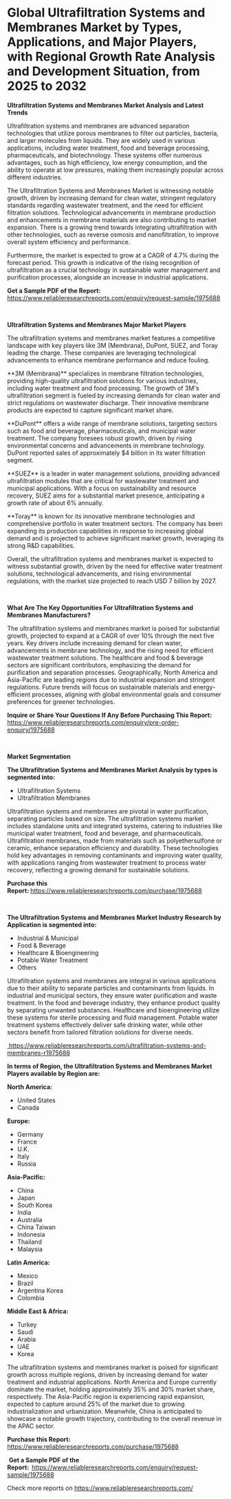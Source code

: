 <p><h1>Global Ultrafiltration Systems and Membranes Market by Types, Applications, and Major Players, with Regional Growth Rate Analysis and Development Situation, from 2025 to 2032</h1></p><p><strong>Ultrafiltration Systems and Membranes Market Analysis and Latest Trends</strong></p>
<p><p>Ultrafiltration systems and membranes are advanced separation technologies that utilize porous membranes to filter out particles, bacteria, and larger molecules from liquids. They are widely used in various applications, including water treatment, food and beverage processing, pharmaceuticals, and biotechnology. These systems offer numerous advantages, such as high efficiency, low energy consumption, and the ability to operate at low pressures, making them increasingly popular across different industries.</p><p>The Ultrafiltration Systems and Membranes Market is witnessing notable growth, driven by increasing demand for clean water, stringent regulatory standards regarding wastewater treatment, and the need for efficient filtration solutions. Technological advancements in membrane production and enhancements in membrane materials are also contributing to market expansion. There is a growing trend towards integrating ultrafiltration with other technologies, such as reverse osmosis and nanofiltration, to improve overall system efficiency and performance.</p><p>Furthermore, the market is expected to grow at a CAGR of 4.7% during the forecast period. This growth is indicative of the rising recognition of ultrafiltration as a crucial technology in sustainable water management and purification processes, alongside an increase in industrial applications.</p></p>
<p><strong>Get a Sample PDF of the Report:&nbsp;</strong> <a href="https://www.reliableresearchreports.com/enquiry/request-sample/1975688?utm_campaign=2722&utm_medium=2&utm_source=Github&utm_content=ia&utm_term=02032025&utm_id=ultrafiltration-systems-and-membranes">https://www.reliableresearchreports.com/enquiry/request-sample/1975688</a></p>
<p>&nbsp;</p>
<p><strong>Ultrafiltration Systems and Membranes Major Market Players</strong></p>
<p><p>The ultrafiltration systems and membranes market features a competitive landscape with key players like 3M (Membrana), DuPont, SUEZ, and Toray leading the charge. These companies are leveraging technological advancements to enhance membrane performance and reduce fouling.</p><p>**3M (Membrana)** specializes in membrane filtration technologies, providing high-quality ultrafiltration solutions for various industries, including water treatment and food processing. The growth of 3M's ultrafiltration segment is fueled by increasing demands for clean water and strict regulations on wastewater discharge. Their innovative membrane products are expected to capture significant market share.</p><p>**DuPont** offers a wide range of membrane solutions, targeting sectors such as food and beverage, pharmaceuticals, and municipal water treatment. The company foresees robust growth, driven by rising environmental concerns and advancements in membrane technology. DuPont reported sales of approximately $4 billion in its water filtration segment.</p><p>**SUEZ** is a leader in water management solutions, providing advanced ultrafiltration modules that are critical for wastewater treatment and municipal applications. With a focus on sustainability and resource recovery, SUEZ aims for a substantial market presence, anticipating a growth rate of about 6% annually.</p><p>**Toray** is known for its innovative membrane technologies and comprehensive portfolio in water treatment sectors. The company has been expanding its production capabilities in response to increasing global demand and is projected to achieve significant market growth, leveraging its strong R&D capabilities.</p><p>Overall, the ultrafiltration systems and membranes market is expected to witness substantial growth, driven by the need for effective water treatment solutions, technological advancements, and rising environmental regulations, with the market size projected to reach USD 7 billion by 2027.</p></p>
<p>&nbsp;</p>
<p><strong>What Are The Key Opportunities For Ultrafiltration Systems and Membranes Manufacturers?</strong></p>
<p><p>The ultrafiltration systems and membranes market is poised for substantial growth, projected to expand at a CAGR of over 10% through the next five years. Key drivers include increasing demand for clean water, advancements in membrane technology, and the rising need for efficient wastewater treatment solutions. The healthcare and food & beverage sectors are significant contributors, emphasizing the demand for purification and separation processes. Geographically, North America and Asia-Pacific are leading regions due to industrial expansion and stringent regulations. Future trends will focus on sustainable materials and energy-efficient processes, aligning with global environmental goals and consumer preferences for greener technologies.</p></p>
<p><strong>Inquire or Share Your Questions If Any Before Purchasing This Report:</strong> <a href="https://www.reliableresearchreports.com/enquiry/pre-order-enquiry/1975688?utm_campaign=2722&utm_medium=2&utm_source=Github&utm_content=ia&utm_term=02032025&utm_id=ultrafiltration-systems-and-membranes">https://www.reliableresearchreports.com/enquiry/pre-order-enquiry/1975688</a></p>
<p>&nbsp;</p>
<p><strong>Market Segmentation</strong></p>
<p><strong>The Ultrafiltration Systems and Membranes Market Analysis by types is segmented into:</strong></p>
<p><ul><li>Ultrafiltration Systems</li><li>Ultrafiltration Membranes</li></ul></p>
<p><p>Ultrafiltration systems and membranes are pivotal in water purification, separating particles based on size. The ultrafiltration systems market includes standalone units and integrated systems, catering to industries like municipal water treatment, food and beverage, and pharmaceuticals. Ultrafiltration membranes, made from materials such as polyethersulfone or ceramic, enhance separation efficiency and durability. These technologies hold key advantages in removing contaminants and improving water quality, with applications ranging from wastewater treatment to process water recovery, reflecting a growing demand for sustainable solutions.</p></p>
<p><strong>Purchase this Report:&nbsp;</strong><a href="https://www.reliableresearchreports.com/purchase/1975688?utm_campaign=2722&utm_medium=2&utm_source=Github&utm_content=ia&utm_term=02032025&utm_id=ultrafiltration-systems-and-membranes">https://www.reliableresearchreports.com/purchase/1975688</a></p>
<p>&nbsp;</p>
<p><strong>The Ultrafiltration Systems and Membranes Market Industry Research by Application is segmented into:</strong></p>
<p><ul><li>Industrial & Municipal</li><li>Food & Beverage</li><li>Healthcare & Bioengineering</li><li>Potable Water Treatment</li><li>Others</li></ul></p>
<p><p>Ultrafiltration systems and membranes are integral in various applications due to their ability to separate particles and contaminants from liquids. In industrial and municipal sectors, they ensure water purification and waste treatment. In the food and beverage industry, they enhance product quality by separating unwanted substances. Healthcare and bioengineering utilize these systems for sterile processing and fluid management. Potable water treatment systems effectively deliver safe drinking water, while other sectors benefit from tailored filtration solutions for diverse needs.</p></p>
<p><a href="https://www.reliableresearchreports.com/ultrafiltration-systems-and-membranes-r1975688?utm_campaign=2722&utm_medium=2&utm_source=Github&utm_content=ia&utm_term=02032025&utm_id=ultrafiltration-systems-and-membranes">&nbsp;https://www.reliableresearchreports.com/ultrafiltration-systems-and-membranes-r1975688</a></p>
<p><strong>In terms of Region, the Ultrafiltration Systems and Membranes Market Players available by Region are:</strong></p>
<p>
    <p> <strong> North America: </strong>
        <ul>
            <li>United States</li>
            <li>Canada</li>
        </ul>
        </p> 
    <p> <strong> Europe: </strong>
        <ul>
            <li>Germany</li>
            <li>France</li>
            <li>U.K.</li>
            <li>Italy</li>
            <li>Russia</li>
        </ul>
        </p> 
    <p> <strong> Asia-Pacific: </strong>
        <ul>
            <li>China</li>
            <li>Japan</li>
            <li>South Korea</li>
            <li>India</li>
            <li>Australia</li>
            <li>China Taiwan</li>
            <li>Indonesia</li>
            <li>Thailand</li>
            <li>Malaysia</li>
        </ul>
        </p> 
    <p> <strong> Latin America: </strong>
        <ul>
            <li>Mexico</li>
            <li>Brazil</li>
            <li>Argentina Korea</li>
            <li>Colombia</li>
        </ul>
        </p> 
    <p> <strong> Middle East & Africa: </strong>
        <ul>
            <li>Turkey</li>
            <li>Saudi</li>
            <li>Arabia</li>
            <li>UAE</li>
            <li>Korea</li>
        </ul>
    </p>
    </p>
<p><p>The ultrafiltration systems and membranes market is poised for significant growth across multiple regions, driven by increasing demand for water treatment and industrial applications. North America and Europe currently dominate the market, holding approximately 35% and 30% market share, respectively. The Asia-Pacific region is experiencing rapid expansion, expected to capture around 25% of the market due to growing industrialization and urbanization. Meanwhile, China is anticipated to showcase a notable growth trajectory, contributing to the overall revenue in the APAC sector.</p></p>
<p><strong>Purchase this Report: </strong><a href="https://www.reliableresearchreports.com/purchase/1975688?utm_campaign=2722&utm_medium=2&utm_source=Github&utm_content=ia&utm_term=02032025&utm_id=ultrafiltration-systems-and-membranes">https://www.reliableresearchreports.com/purchase/1975688</a></p>
<p>&nbsp;<strong>Get a Sample PDF of the Report:&nbsp;&nbsp;</strong><a href="https://www.reliableresearchreports.com/enquiry/request-sample/1975688?utm_campaign=2722&utm_medium=2&utm_source=Github&utm_content=ia&utm_term=02032025&utm_id=ultrafiltration-systems-and-membranes">https://www.reliableresearchreports.com/enquiry/request-sample/1975688</a></p>
<p><strong></strong></p>
<p>Check more reports on <a href="https://www.reliableresearchreports.com/?utm_campaign=2722&utm_medium=2&utm_source=Github&utm_content=ia&utm_term=02032025&utm_id=ultrafiltration-systems-and-membranes">https://www.reliableresearchreports.com/</a></p>